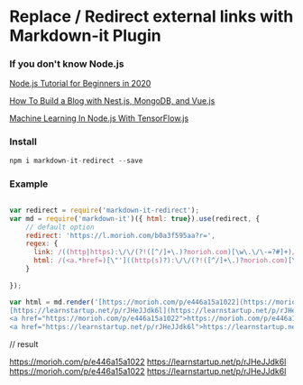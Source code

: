 

# Replace / Redirect external links with Markdown-it Plugin


### If you don't know Node.js 

[Node.js Tutorial for Beginners in 2020](https://morioh.com/p/0907cef2141c)

[How To Build a Blog with Nest.js, MongoDB, and Vue.js](https://morioh.com/p/74ffc8a798bb)

[Machine Learning In Node.js With TensorFlow.js](https://morioh.com/p/a517bc403340)



### Install

```js
npm i markdown-it-redirect --save
```

### Example

```js

var redirect = require('markdown-it-redirect');
var md = require('markdown-it')({ html: true}).use(redirect, {  
    // default option  
    redirect: 'https://l.morioh.com/b0a3f595aa?r=',
    regex: {
      link: /((http|https):\/\/(?!([^/]+\.)?morioh.com)[\w\.\/\-=?#]+)/i,
      html: /(<a.*href=)[\"']((http(s)?):\/\/(?!([^/]+\.)?morioh.com)[\w\.\/\-=?#]+)[\"']/gm
    }
  
});

var html = md.render('[https://morioh.com/p/e446a15a1022](https://morioh.com/p/e446a15a1022)\
[https://learnstartup.net/p/rJHeJJdk6l](https://learnstartup.net/p/rJHeJJdk6l)\
<a href="https://morioh.com/p/e446a15a1022">https://morioh.com/p/e446a15a1022</a>\
<a href="https://learnstartup.net/p/rJHeJJdk6l">https://learnstartup.net/p/rJHeJJdk6l</a>');

```
// result

<p><a href="https://morioh.com/p/e446a15a1022">https://morioh.com/p/e446a15a1022</a>
<a href="https://l.morioh.com/b0a3f595aa?r=https://learnstartup.net/p/rJHeJJdk6l" rel="nofollow" target="_blank">https://learnstartup.net/p/rJHeJJdk6l</a>
<a href="https://morioh.com/p/e446a15a1022">https://morioh.com/p/e446a15a1022</a>
<a href=https://l.morioh.com/b0a3f595aa?r=https://learnstartup.net/p/rJHeJJdk6l rel="nofollow" target="_blank">https://learnstartup.net/p/rJHeJJdk6l</a></p>

```

